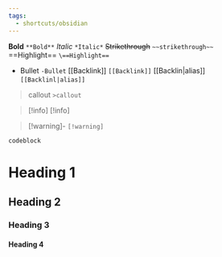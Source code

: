 ```yaml
---
tags:
  - shortcuts/obsidian
---
```

**Bold**   `**Bold**`
*Italic* `*Italic*`
~~Strikethrough~~ `~~strikethrough~~`
==Highlight==  `\==Highlight==`

- Bullet `-Bullet`
[[Backlink]] `[[Backlink]]`
[[Backlin|alias]] `[[Backlinl|alias]]`

>callout `>callout`

> [!info]
> [!info]

> [!warning]-
>  `[!warning]`

```text
codeblock 
```

# Heading 1 
## Heading 2
### Heading 3
#### Heading 4
